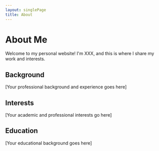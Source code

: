 ```yaml
---
layout: singlePage
title: About
---
```


# About Me

Welcome to my personal website! I'm XXX, and this is where I share my work and interests.

## Background

[Your professional background and experience goes here]

## Interests

[Your academic and professional interests go here]

## Education

[Your educational background goes here]
